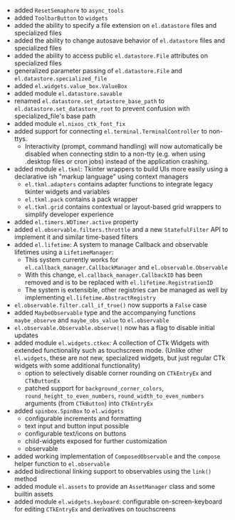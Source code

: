- added ```ResetSemaphore``` to ```async_tools```
- added ```ToolbarButton``` to ```widgets```
- added the ability to specify a file extension on ```el.datastore``` files and specialized files
- added the ability to change autosave behavior of ```el.datastore``` files and specialized files
- added the ability to access public  ```el.datastore.File``` attributes on specialized files
- generalized parameter passing of ```el.datastore.File``` and ```el.datastore.specialized_file```
- added ```el.widgets.value_box.ValueBox```
- added module ```el.datastore.savable```
- renamed `el.datastore.set_datastore_base_path` to `el.datastore.set_datastore_root` to prevent confusion with specialized_file's base path
- added module `el.nixos_ctk_font_fix`
- added support for connecting `el.terminal.TerminalController` to non-ttys. 
  - Interactivity (prompt, command handling) will now automatically be disabled when connecting stdin to a non-tty (e.g. when using .desktop files or cron jobs) instead of the application crashing.
- added module `el.tkml`: Tkinter wrappers to build UIs more easily using a declarative ish "markup language" using context managers
  - `el.tkml.adapters` contains adapter functions to integrate legacy tkinter widgets and variables
  - `el.tkml.pack` contains a pack wrapper 
  - `el.tkml.grid` contains contextual or layout-based grid wrappers to simplify developer experience
- added `el.timers.WDTimer.active` property
- added `el.observable.filters.throttle` and a new `StatefulFilter` API to implement it and similar time-based filters
- added `el.lifetime`: A system to manage Callback and observable lifetimes using a `LifetimeManager`:
  - This system currently works for `el.callback_manager.CallbackManager` and `el.observable.Observable`
  - With this change, `el.callback_manager.CallbackID` has been removed and is to be replaced with `el.lifetime.RegistrationID`
  - The system is extensible, other registries can be managed as well by implementing `el.lifetime.AbstractRegistry`
- `el.observable.filter.call_if_true()` now supports a `False` case
- added `MaybeObservable` type and the accompanying functions `maybe_observe` and `maybe_obs_value` to `el.observable`
- `el.observable.Observable.observe()` now has a flag to disable initial updates
- added module `el.widgets.ctkex`: A collection of CTk Widgets with extended functionality such as touchscreen mode. (Unlike other `el.widgets`, these are not new, specialized widgets, but just regular CTk widgets with some additional functionality)
  - option to selectively disable corner rounding on `CTkEntryEx` and `CTkButtonEx`
  - patched support for `background_corner_colors`, `round_height_to_even_numbers`, `round_width_to_even_numbers` arguments (from `CTkButton`) into `CTkEntryEx` 
- added `spinbox.SpinBox` to `el.widgets`
  - configurable increments and formatting
  - text input and button input possible
  - configurable text/icons on buttons
  - child-widgets exposed for further customization
  - observable
- added working implementation of `ComposedObservable` and the `compose` helper function to `el.observable`
- added bidirectional linking support to observables using the `link()` method
- added module `el.assets` to provide an `AssetManager` class and some builtin assets
- added module `el.widgets.keyboard`: configurable on-screen-keyboard for editing `CTkEntryEx` and derivatives on touchscreens
